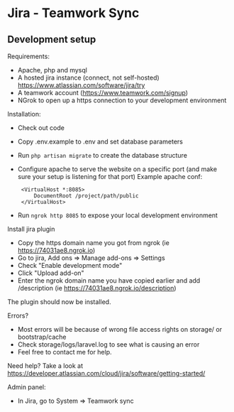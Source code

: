 Jira - Teamwork Sync
====================

Development setup
-----------------


Requirements:

 * Apache, php and mysql
 * A hosted jira instance (connect, not self-hosted) https://www.atlassian.com/software/jira/try
 * A teamwork account (https://www.teamwork.com/signup)
 * NGrok to open up a https connection to your development environment

Installation:

 * Check out code
 * Copy .env.example to .env and set database parameters
 * Run `php artisan migrate` to create the database structure
 * Configure apache to serve the website on a specific port (and make sure your setup is listening for that port)
   Example apache conf:
    
        <VirtualHost *:8085>
            DocumentRoot /project/path/public
        </VirtualHost>
        
 * Run `ngrok http 8085` to expose your local development environment

Install jira plugin

 * Copy the https domain name you got from ngrok (ie https://74031ae8.ngrok.io)
 * Go to jira, Add ons => Manage add-ons => Settings
 * Check "Enable development mode"
 * Click "Upload add-on"
 * Enter the ngrok domain name you have copied earlier and add /description (ie https://74031ae8.ngrok.io/description)

The plugin should now be installed.

Errors?

 * Most errors will be because of wrong file access rights on storage/ or bootstrap/cache
 * Check storage/logs/laravel.log to see what is causing an error
 * Feel free to contact me for help.

Need help? Take a look at https://developer.atlassian.com/cloud/jira/software/getting-started/

Admin panel:

   * In Jira, go to System => Teamwork sync
